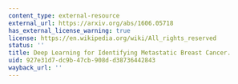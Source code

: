 ```yaml
---
content_type: external-resource
external_url: https://arxiv.org/abs/1606.05718
has_external_license_warning: true
license: https://en.wikipedia.org/wiki/All_rights_reserved
status: ''
title: Deep Learning for Identifying Metastatic Breast Cancer.
uid: 927e31d7-dc9b-47cb-908d-d38736442843
wayback_url: ''
---
```

